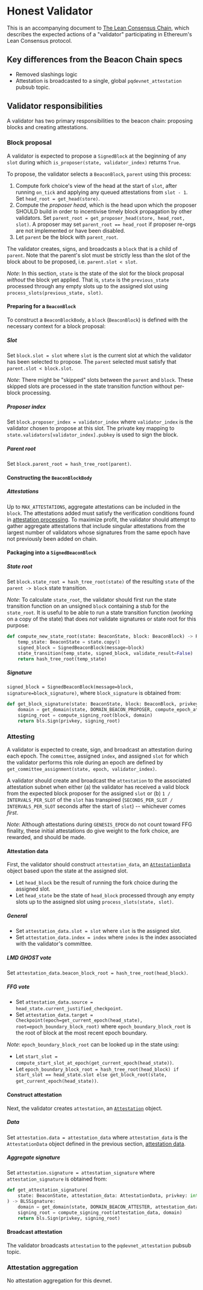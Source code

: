 # Honest Validator

This is an accompanying document to [The Lean Consensus Chain](./lean-consensus-chain.md),
which describes the expected actions of a "validator" participating in Ethereum's
Lean Consensus protocol.

## Key differences from the Beacon Chain specs

- Removed slashings logic
- Attestation is broadcasted to a single, global `pqdevnet_attestation` pubsub topic.

## Validator responsibilities

A validator has two primary responsibilities to the beacon chain: proposing blocks
and creating attestations.

### Block proposal

A validator is expected to propose a `SignedBlock` at the beginning of
any `slot` during which `is_proposer(state, validator_index)` returns `True`.

To propose, the validator selects a `BeaconBlock`, `parent` using this process:

1. Compute fork choice's view of the head at the start of `slot`, after running
   `on_tick` and applying any queued attestations from `slot - 1`. Set
   `head_root = get_head(store)`.
2. Compute the _proposer head_, which is the head upon which the proposer SHOULD
   build in order to incentivise timely block propagation by other validators.
   Set `parent_root = get_proposer_head(store, head_root, slot)`. A proposer may
   set `parent_root == head_root` if proposer re-orgs are not implemented or
   have been disabled.
3. Let `parent` be the block with `parent_root`.

The validator creates, signs, and broadcasts a `block` that is a child of
`parent`. Note that the parent's slot must be strictly less than the slot
of the block about to be proposed, i.e. `parent.slot < slot`.

*Note*: In this section, `state` is the state of the slot for the block proposal
_without_ the block yet applied. That is, `state` is the `previous_state`
processed through any empty slots up to the assigned slot using
`process_slots(previous_state, slot)`.

#### Preparing for a `BeaconBlock`

To construct a `BeaconBlockBody`, a `block` (`BeaconBlock`) is defined with the
necessary context for a block proposal:

##### Slot

Set `block.slot = slot` where `slot` is the current slot at which the validator
has been selected to propose. The `parent` selected must satisfy that
`parent.slot < block.slot`.

*Note*: There might be "skipped" slots between the `parent` and `block`. These
skipped slots are processed in the state transition function without per-block
processing.

##### Proposer index

Set `block.proposer_index = validator_index` where `validator_index` is the
validator chosen to propose at this slot. The private key mapping to
`state.validators[validator_index].pubkey` is used to sign the block.

##### Parent root

Set `block.parent_root = hash_tree_root(parent)`.

#### Constructing the `BeaconBlockBody`

##### Attestations

Up to `MAX_ATTESTATIONS`, aggregate attestations can be included in the `block`.
The attestations added must satisfy the verification conditions found in
[attestation processing](./beacon-chain.md#attestations). To maximize profit,
the validator should attempt to gather aggregate attestations that include
singular attestations from the largest number of validators whose signatures
from the same epoch have not previously been added on chain.

#### Packaging into a `SignedBeaconBlock`

##### State root

Set `block.state_root = hash_tree_root(state)` of the resulting `state` of the
`parent -> block` state transition.

*Note*: To calculate `state_root`, the validator should first run the state
transition function on an unsigned `block` containing a stub for the
`state_root`. It is useful to be able to run a state transition function
(working on a copy of the state) that does _not_ validate signatures or state
root for this purpose:

```python
def compute_new_state_root(state: BeaconState, block: BeaconBlock) -> Root:
    temp_state: BeaconState = state.copy()
    signed_block = SignedBeaconBlock(message=block)
    state_transition(temp_state, signed_block, validate_result=False)
    return hash_tree_root(temp_state)
```

##### Signature

`signed_block = SignedBeaconBlock(message=block, signature=block_signature)`,
where `block_signature` is obtained from:

```python
def get_block_signature(state: BeaconState, block: BeaconBlock, privkey: int) -> BLSSignature:
    domain = get_domain(state, DOMAIN_BEACON_PROPOSER, compute_epoch_at_slot(block.slot))
    signing_root = compute_signing_root(block, domain)
    return bls.Sign(privkey, signing_root)
```

### Attesting

A validator is expected to create, sign, and broadcast an attestation during
each epoch. The `committee`, assigned `index`, and assigned `slot` for which the
validator performs this role during an epoch are defined by
`get_committee_assignment(state, epoch, validator_index)`.

A validator should create and broadcast the `attestation` to the associated
attestation subnet when either (a) the validator has received a valid block from
the expected block proposer for the assigned `slot` or (b)
`1 / INTERVALS_PER_SLOT` of the `slot` has transpired
(`SECONDS_PER_SLOT / INTERVALS_PER_SLOT` seconds after the start of `slot`) --
whichever comes _first_.

*Note*: Although attestations during `GENESIS_EPOCH` do not count toward FFG
finality, these initial attestations do give weight to the fork choice, are
rewarded, and should be made.

#### Attestation data

First, the validator should construct `attestation_data`, an
[`AttestationData`](./beacon-chain.md#attestationdata) object based upon the
state at the assigned slot.

- Let `head_block` be the result of running the fork choice during the assigned
  slot.
- Let `head_state` be the state of `head_block` processed through any empty
  slots up to the assigned slot using `process_slots(state, slot)`.

##### General

- Set `attestation_data.slot = slot` where `slot` is the assigned slot.
- Set `attestation_data.index = index` where `index` is the index associated
  with the validator's committee.

##### LMD GHOST vote

Set `attestation_data.beacon_block_root = hash_tree_root(head_block)`.

##### FFG vote

- Set `attestation_data.source = head_state.current_justified_checkpoint`.
- Set
  `attestation_data.target = Checkpoint(epoch=get_current_epoch(head_state), root=epoch_boundary_block_root)`
  where `epoch_boundary_block_root` is the root of block at the most recent
  epoch boundary.

*Note*: `epoch_boundary_block_root` can be looked up in the state using:

- Let `start_slot = compute_start_slot_at_epoch(get_current_epoch(head_state))`.
- Let
  `epoch_boundary_block_root = hash_tree_root(head_block) if start_slot == head_state.slot else get_block_root(state, get_current_epoch(head_state))`.

#### Construct attestation

Next, the validator creates `attestation`, an
[`Attestation`](./lean-chain.md#attestation) object.

##### Data

Set `attestation.data = attestation_data` where `attestation_data` is the
`AttestationData` object defined in the previous section,
[attestation data](#attestation-data).

##### Aggregate signature

Set `attestation.signature = attestation_signature` where `attestation_signature`
is obtained from:

```python
def get_attestation_signature(
    state: BeaconState, attestation_data: AttestationData, privkey: int
) -> BLSSignature:
    domain = get_domain(state, DOMAIN_BEACON_ATTESTER, attestation_data.target.epoch)
    signing_root = compute_signing_root(attestation_data, domain)
    return bls.Sign(privkey, signing_root)
```

#### Broadcast attestation

The validator broadcasts `attestation` to the `pqdevnet_attestation` pubsub topic.

### Attestation aggregation

No attestation aggregation for this devnet.
